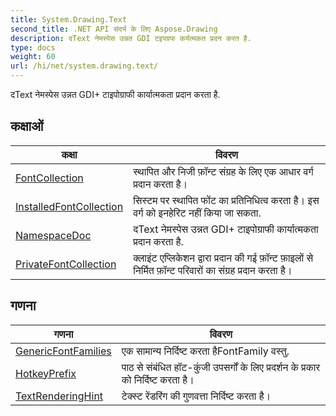 ```yaml
---
title: System.Drawing.Text
second_title: .NET API संदर्भ के लिए Aspose.Drawing
description: दText नेमस्पेस उन्नत GDI टइपग्रफ कर्यत्मकत प्रदन करत है.
type: docs
weight: 60
url: /hi/net/system.drawing.text/
---
```

दText नेमस्पेस उन्नत GDI+ टाइपोग्राफी कार्यात्मकता प्रदान करता है.

## कक्षाओं

| कक्षा | विवरण |
| --- | --- |
| [FontCollection](./fontcollection/) | स्थापित और निजी फ़ॉन्ट संग्रह के लिए एक आधार वर्ग प्रदान करता है। |
| [InstalledFontCollection](./installedfontcollection/) | सिस्टम पर स्थापित फोंट का प्रतिनिधित्व करता है। इस वर्ग को इनहेरिट नहीं किया जा सकता. |
| [NamespaceDoc](./namespacedoc/) | दText नेमस्पेस उन्नत GDI+ टाइपोग्राफी कार्यात्मकता प्रदान करता है. |
| [PrivateFontCollection](./privatefontcollection/) | क्लाइंट एप्लिकेशन द्वारा प्रदान की गई फ़ॉन्ट फ़ाइलों से निर्मित फ़ॉन्ट परिवारों का संग्रह प्रदान करता है। |
## गणना

| गणना | विवरण |
| --- | --- |
| [GenericFontFamilies](./genericfontfamilies/) | एक सामान्य निर्दिष्ट करता हैFontFamily वस्तु. |
| [HotkeyPrefix](./hotkeyprefix/) | पाठ से संबंधित हॉट-कुंजी उपसर्गों के लिए प्रदर्शन के प्रकार को निर्दिष्ट करता है। |
| [TextRenderingHint](./textrenderinghint/) | टेक्स्ट रेंडरिंग की गुणवत्ता निर्दिष्ट करता है। |


